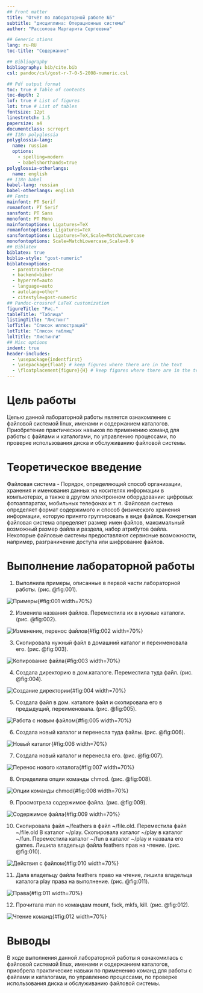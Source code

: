 ```yaml
---
## Front matter
title: "Отчёт по лабораторной работе №5"
subtitle: "дисциплина: Операционные системы"
author: "Рассолова Маргарита Сергеевна"

## Generic otions
lang: ru-RU
toc-title: "Содержание"

## Bibliography
bibliography: bib/cite.bib
csl: pandoc/csl/gost-r-7-0-5-2008-numeric.csl

## Pdf output format
toc: true # Table of contents
toc-depth: 2
lof: true # List of figures
lot: true # List of tables
fontsize: 12pt
linestretch: 1.5
papersize: a4
documentclass: scrreprt
## I18n polyglossia
polyglossia-lang:
  name: russian
  options:
	- spelling=modern
	- babelshorthands=true
polyglossia-otherlangs:
  name: english
## I18n babel
babel-lang: russian
babel-otherlangs: english
## Fonts
mainfont: PT Serif
romanfont: PT Serif
sansfont: PT Sans
monofont: PT Mono
mainfontoptions: Ligatures=TeX
romanfontoptions: Ligatures=TeX
sansfontoptions: Ligatures=TeX,Scale=MatchLowercase
monofontoptions: Scale=MatchLowercase,Scale=0.9
## Biblatex
biblatex: true
biblio-style: "gost-numeric"
biblatexoptions:
  - parentracker=true
  - backend=biber
  - hyperref=auto
  - language=auto
  - autolang=other*
  - citestyle=gost-numeric
## Pandoc-crossref LaTeX customization
figureTitle: "Рис."
tableTitle: "Таблица"
listingTitle: "Листинг"
lofTitle: "Список иллюстраций"
lotTitle: "Список таблиц"
lolTitle: "Листинги"
## Misc options
indent: true
header-includes:
  - \usepackage{indentfirst}
  - \usepackage{float} # keep figures where there are in the text
  - \floatplacement{figure}{H} # keep figures where there are in the text
---
```


# Цель работы

Целью данной лабораторной работы является ознакомление с файловой системой linux, именами и содержанием каталогов. Приобретение практических
навыков по применению команд для работы с файлами и каталогами, по управлению процессами, по проверке использования диска и обслуживанию файловой
системы.


# Теоретическое введение

Файловая система - Порядок, определяющий способ организации, хранения и именования данных на носителях информации в компьютерах, а также в другом электронном оборудовании: цифровых фотоаппаратах, мобильных телефонах и т. п. Файловая система определяет формат содержимого и способ физического хранения информации, которую принято группировать в виде файлов. Конкретная файловая система определяет размер имен файлов, максимальный возможный размер файла и раздела, набор атрибутов файла. Некоторые файловые системы предоставляют сервисные возможности, например, разграничение доступа или шифрование файлов. 

# Выполнение лабораторной работы

1.  Выполнила примеры, описанные в первой части лабораторной работы. (рис. @fig:001).

![Примеры](image/1.png){#fig:001 width=70%}

2. Изменила названия файлов. Переместила их в нужные каталоги. (рис. @fig:002).

![Изменение, перенос файлов](image/2.png){#fig:002 width=70%}

3. Скопировала нужный файл в домашний каталог и переименовала его. (рис. @fig:003).

![Копирование файла](image/3.png){#fig:003 width=70%}

4. Создала директорию в дом.каталоге. Переместила туда файл. (рис. @fig:004).

![Создание директории](image/4.png){#fig:004 width=70%}

5. Создала файл в дом. каталоге файл и скопировала его в предыдущий, переименовала. (рис. @fig:005).

![Работа с новым файлом](image/5.png){#fig:005 width=70%}

6. Создала новый каталог и перенесла туда файлы. (рис. @fig:006).

![Новый каталог](image/6.png){#fig:006 width=70%}

7. Создала новый каталог и перенесла его. (рис. @fig:007).

![Перенос нового каталога](image/7.png){#fig:007 width=70%}

8. Определила опции команды chmod. (рис. @fig:008).

![Опции команды chmod](image/8.png){#fig:008 width=70%}

9. Просмотрела содержимое файла. (рис. @fig:009).

![Содержимое файла](image/9.png){#fig:009 width=70%}

10. Скопировала файл ~/feathers в файл ~/file.old. Переместила файл ~/file.old В каталог ~/play. Скопировала каталог ~/play в каталог ~/fun. Переместила каталог ~/fun в каталог ~/play и назвала его games. Лишила владельца файла feathers прав на чтение. (рис. @fig:010).

![Действия с файлом](image/10.png){#fig:010 width=70%}

11. Дала владельцу файла feathers право на чтение, лишила владельца каталога play права на выполнение. (рис. @fig:011).

![Права](image/11.png){#fig:011 width=70%}

12. Прочитала man по командам mount, fsck, mkfs, kill. (рис. @fig:012).

![Чтение команд](image/12.png){#fig:012 width=70%}

# Выводы

В ходе выполнения данной лабораторной работы я ознакомилась с файловой системой linux, именами и содержанием каталогов, приобрела практические навыки по применению команд для работы с файлами и каталогами, по управлению процессами, по проверке использования диска и обслуживанию файловой системы.

